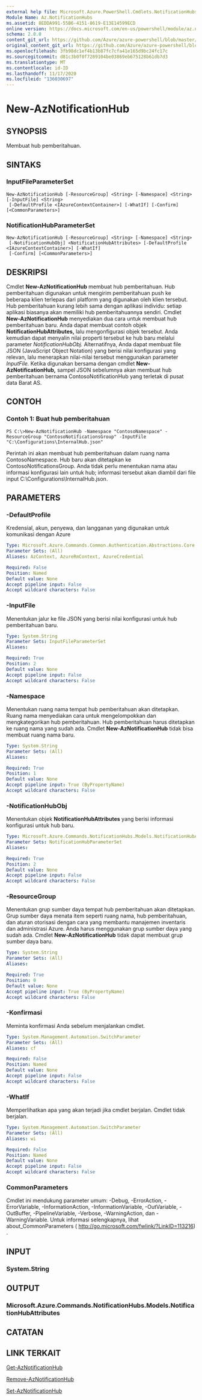 ```yaml
---
external help file: Microsoft.Azure.PowerShell.Cmdlets.NotificationHubs.dll-Help.xml
Module Name: Az.NotificationHubs
ms.assetid: 8EDDA991-55B6-4151-8619-E13E14599ECD
online version: https://docs.microsoft.com/en-us/powershell/module/az.notificationhubs/new-aznotificationhub
schema: 2.0.0
content_git_url: https://github.com/Azure/azure-powershell/blob/master/src/NotificationHubs/NotificationHubs/help/New-AzNotificationHub.md
original_content_git_url: https://github.com/Azure/azure-powershell/blob/master/src/NotificationHubs/NotificationHubs/help/New-AzNotificationHub.md
ms.openlocfilehash: 3fb98dc1ef4b13b87fc7cfa41e165d9bc24fc17c
ms.sourcegitcommit: d81c3b0f0f7289104be03869eb675128b61db7d3
ms.translationtype: MT
ms.contentlocale: id-ID
ms.lasthandoff: 11/17/2020
ms.locfileid: "136030697"
---
```

# New-AzNotificationHub

## SYNOPSIS
Membuat hub pemberitahuan.

## SINTAKS

### InputFileParameterSet
```
New-AzNotificationHub [-ResourceGroup] <String> [-Namespace] <String> [-InputFile] <String>
 [-DefaultProfile <IAzureContextContainer>] [-WhatIf] [-Confirm] [<CommonParameters>]
```

### NotificationHubParameterSet
```
New-AzNotificationHub [-ResourceGroup] <String> [-Namespace] <String>
 [-NotificationHubObj] <NotificationHubAttributes> [-DefaultProfile <IAzureContextContainer>] [-WhatIf]
 [-Confirm] [<CommonParameters>]
```

## DESKRIPSI
Cmdlet **New-AzNotificationHub** membuat hub pemberitahuan.
Hub pemberitahuan digunakan untuk mengirim pemberitahuan push ke beberapa klien terlepas dari platform yang digunakan oleh klien tersebut.
Hub pemberitahuan kurang lebih sama dengan aplikasi individu: setiap aplikasi biasanya akan memiliki hub pemberitahuannya sendiri.
Cmdlet **New-AzNotificationHub** menyediakan dua cara untuk membuat hub pemberitahuan baru.
Anda dapat membuat contoh objek **NotificationHubAttributes,** lalu mengonfigurasi objek tersebut.
Anda kemudian dapat menyalin nilai properti tersebut ke hub baru melalui parameter *NotificationHubObj.*
Alternatifnya, Anda dapat membuat file JSON (JavaScript Object Notation) yang berisi nilai konfigurasi yang relevan, lalu menerapkan nilai-nilai tersebut menggunakan parameter *InputFile.*
Ketika digunakan bersama dengan cmdlet **New-AzNotificationHub,** sampel JSON sebelumnya akan membuat hub pemberitahuan bernama ContosoNotificationHub yang terletak di pusat data Barat AS.

## CONTOH

### Contoh 1: Buat hub pemberitahuan
```
PS C:\>New-AzNotificationHub -Namespace "ContosoNamespace" -ResourceGroup "ContosoNotificationsGroup" -InputFile "C:\Configurations\InternalHub.json"
```

Perintah ini akan membuat hub pemberitahuan dalam ruang nama ContosoNamespace.
Hub baru akan ditetapkan ke ContosoNotificationsGroup.
Anda tidak perlu menentukan nama atau informasi konfigurasi lain untuk hub; informasi tersebut akan diambil dari file input C:\Configurations\InternalHub.json.

## PARAMETERS

### -DefaultProfile
Kredensial, akun, penyewa, dan langganan yang digunakan untuk komunikasi dengan Azure

```yaml
Type: Microsoft.Azure.Commands.Common.Authentication.Abstractions.Core.IAzureContextContainer
Parameter Sets: (All)
Aliases: AzContext, AzureRmContext, AzureCredential

Required: False
Position: Named
Default value: None
Accept pipeline input: False
Accept wildcard characters: False
```

### -InputFile
Menentukan jalur ke file JSON yang berisi nilai konfigurasi untuk hub pemberitahuan baru.

```yaml
Type: System.String
Parameter Sets: InputFileParameterSet
Aliases:

Required: True
Position: 2
Default value: None
Accept pipeline input: False
Accept wildcard characters: False
```

### -Namespace
Menentukan ruang nama tempat hub pemberitahuan akan ditetapkan.
Ruang nama menyediakan cara untuk mengelompokkan dan mengkategorikan hub pemberitahuan.
Hub pemberitahuan harus ditetapkan ke ruang nama yang sudah ada.
Cmdlet **New-AzNotificationHub** tidak bisa membuat ruang nama baru.

```yaml
Type: System.String
Parameter Sets: (All)
Aliases:

Required: True
Position: 1
Default value: None
Accept pipeline input: True (ByPropertyName)
Accept wildcard characters: False
```

### -NotificationHubObj
Menentukan objek **NotificationHubAttributes** yang berisi informasi konfigurasi untuk hub baru.

```yaml
Type: Microsoft.Azure.Commands.NotificationHubs.Models.NotificationHubAttributes
Parameter Sets: NotificationHubParameterSet
Aliases:

Required: True
Position: 2
Default value: None
Accept pipeline input: False
Accept wildcard characters: False
```

### -ResourceGroup
Menentukan grup sumber daya tempat hub pemberitahuan akan ditetapkan.
Grup sumber daya menata item seperti ruang nama, hub pemberitahuan, dan aturan otorisasi dengan cara yang membantu manajemen inventaris dan administrasi Azure.
Anda harus menggunakan grup sumber daya yang sudah ada.
Cmdlet **New-AzNotificationHub** tidak dapat membuat grup sumber daya baru.

```yaml
Type: System.String
Parameter Sets: (All)
Aliases:

Required: True
Position: 0
Default value: None
Accept pipeline input: True (ByPropertyName)
Accept wildcard characters: False
```

### -Konfirmasi
Meminta konfirmasi Anda sebelum menjalankan cmdlet.

```yaml
Type: System.Management.Automation.SwitchParameter
Parameter Sets: (All)
Aliases: cf

Required: False
Position: Named
Default value: None
Accept pipeline input: False
Accept wildcard characters: False
```

### -WhatIf
Memperlihatkan apa yang akan terjadi jika cmdlet berjalan. Cmdlet tidak berjalan.

```yaml
Type: System.Management.Automation.SwitchParameter
Parameter Sets: (All)
Aliases: wi

Required: False
Position: Named
Default value: None
Accept pipeline input: False
Accept wildcard characters: False
```

### CommonParameters
Cmdlet ini mendukung parameter umum: -Debug, -ErrorAction, -ErrorVariable, -InformationAction, -InformationVariable, -OutVariable, -OutBuffer, -PipelineVariable, -Verbose, -WarningAction, dan -WarningVariable. Untuk informasi selengkapnya, lihat about_CommonParameters ( http://go.microsoft.com/fwlink/?LinkID=113216) .

## INPUT

### System.String

## OUTPUT

### Microsoft.Azure.Commands.NotificationHubs.Models.NotificationHubAttributes

## CATATAN

## LINK TERKAIT

[Get-AzNotificationHub](./Get-AzNotificationHub.md)

[Remove-AzNotificationHub](./Remove-AzNotificationHub.md)

[Set-AzNotificationHub](./Set-AzNotificationHub.md)


